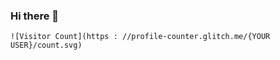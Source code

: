 ### Hi there 👋

```
![Visitor Count](https : //profile-counter.glitch.me/{YOUR USER}/count.svg)
```
